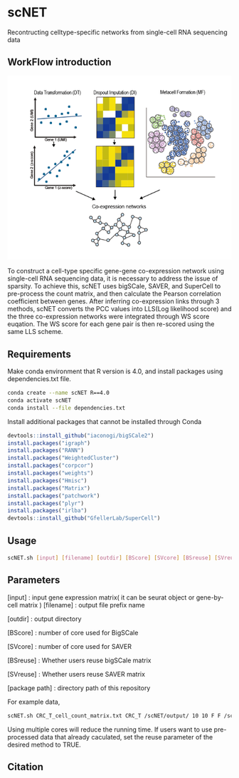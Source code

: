 # scNET

Recontructing celltype-specific networks from single-cell RNA sequencing data
## WorkFlow introduction
![](image/introduction.png)


To construct a cell-type specific gene-gene co-expression network using single-cell RNA sequencing data, it is necessary to address the issue of sparsity. To achieve this, scNET uses bigSCale, SAVER, and SuperCell to pre-process the count matrix, and then calculate the Pearson correlation coefficient between genes. After inferring co-expression links through 3 methods, scNET converts the PCC values into LLS(Log likelihood score) and the three co-expression networks were integrated through WS score euqation. The WS score for each gene pair is then re-scored using the same LLS scheme.

## Requirements
Make conda environment that R version is 4.0, and install packages using dependencies.txt file.
```bash
conda create --name scNET R==4.0
conda activate scNET
conda install --file dependencies.txt
```
Install additional packages that cannot be installed through Conda
```R
devtools::install_github("iaconogi/bigSCale2")
install.packages("igraph")
install.packages("RANN")
install.packages("WeightedCluster")
install.packages("corpcor")
install.packages("weights")
install.packages("Hmisc")
install.packages("Matrix")
install.packages("patchwork")
install.packages("plyr")
install.packages("irlba")
devtools::install_github("GfellerLab/SuperCell")
```
## Usage
```bash
scNET.sh [input] [filename] [outdir] [BScore] [SVcore] [BSreuse] [SVreuse] [package path]
```
## Parameters
[input] : input gene expression matrix( it can be seurat object or gene-by-cell matrix )
[filename] : output file prefix name

[outdir] : output directory

[BScore] : number of core used for BigSCale

[SVcore] : number of core used for SAVER

[BSreuse] : Whether users reuse bigSCale matrix

[SVreuse] : Whether users reuse SAVER matrix

[package path] : directory path of this repository

For example data,
```bash
scNET.sh CRC_T_cell_count_matrix.txt CRC_T /scNET/output/ 10 10 F F /scNET/
```
Using multiple cores will reduce the running time. If users want to use pre-processed data that already caculated, set the reuse parameter of the desired method to TRUE.

## Citation
